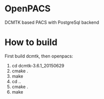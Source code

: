 # OpenPACS

DCMTK based PACS with PostgreSql backend

# How to build

First build dcmtk, then openpacs:

1. cd dcmtk-3.6.1_20150629
2. cmake .
3. make
4. cd ..
5. cmake .
6. make


